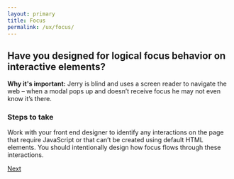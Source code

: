 ```yaml
---
layout: primary
title: Focus
permalink: /ux/focus/
---
```


## Have you designed for logical focus behavior on interactive elements?

**Why it's important:** Jerry is blind and uses a screen reader to navigate the web – when a modal pops up and doesn’t receive focus he may not even know it’s there.

### Steps to take
Work with your front end designer to identify any interactions on the page that require JavaScript or that can’t be created using default HTML elements. You should intentionally design how focus flows through these interactions.

<a class="usa-button button-next" href="{{ site.baseurl }}/ux/navigation-shortcuts/">
  Next <i class="fa fa-chevron-right" aria-hidden="true"></i>
</a>
